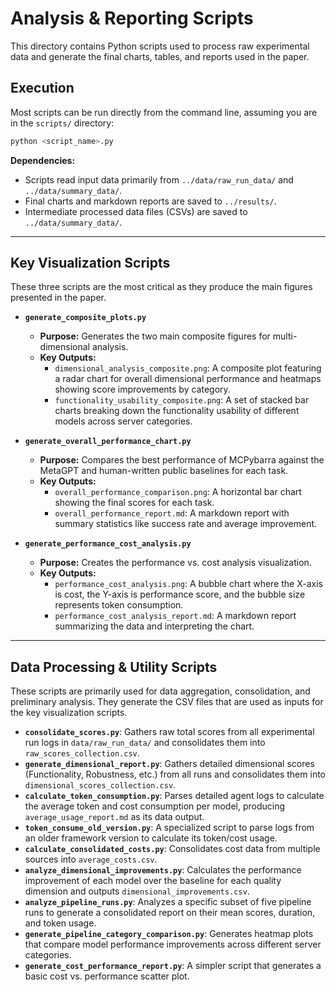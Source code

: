 # Analysis & Reporting Scripts

This directory contains Python scripts used to process raw experimental data and generate the final charts, tables, and reports used in the paper.

## Execution

Most scripts can be run directly from the command line, assuming you are in the `scripts/` directory:

```bash
python <script_name>.py
```

**Dependencies:**
- Scripts read input data primarily from `../data/raw_run_data/` and `../data/summary_data/`.
- Final charts and markdown reports are saved to `../results/`.
- Intermediate processed data files (CSVs) are saved to `../data/summary_data/`.

---

## Key Visualization Scripts

These three scripts are the most critical as they produce the main figures presented in the paper.

- **`generate_composite_plots.py`**
  - **Purpose:** Generates the two main composite figures for multi-dimensional analysis.
  - **Key Outputs:**
    - `dimensional_analysis_composite.png`: A composite plot featuring a radar chart for overall dimensional performance and heatmaps showing score improvements by category.
    - `functionality_usability_composite.png`: A set of stacked bar charts breaking down the functionality usability of different models across server categories.

- **`generate_overall_performance_chart.py`**
  - **Purpose:** Compares the best performance of MCPybarra against the MetaGPT and human-written public baselines for each task.
  - **Key Outputs:**
    - `overall_performance_comparison.png`: A horizontal bar chart showing the final scores for each task.
    - `overall_performance_report.md`: A markdown report with summary statistics like success rate and average improvement.

- **`generate_performance_cost_analysis.py`**
  - **Purpose:** Creates the performance vs. cost analysis visualization.
  - **Key Outputs:**
    - `performance_cost_analysis.png`: A bubble chart where the X-axis is cost, the Y-axis is performance score, and the bubble size represents token consumption.
    - `performance_cost_analysis_report.md`: A markdown report summarizing the data and interpreting the chart.

---

## Data Processing & Utility Scripts

These scripts are primarily used for data aggregation, consolidation, and preliminary analysis. They generate the CSV files that are used as inputs for the key visualization scripts.

- **`consolidate_scores.py`**: Gathers raw total scores from all experimental run logs in `data/raw_run_data/` and consolidates them into `raw_scores_collection.csv`.
- **`generate_dimensional_report.py`**: Gathers detailed dimensional scores (Functionality, Robustness, etc.) from all runs and consolidates them into `dimensional_scores_collection.csv`.
- **`calculate_token_consumption.py`**: Parses detailed agent logs to calculate the average token and cost consumption per model, producing `average_usage_report.md` as its data output.
- **`token_consume_old_version.py`**: A specialized script to parse logs from an older framework version to calculate its token/cost usage.
- **`calculate_consolidated_costs.py`**: Consolidates cost data from multiple sources into `average_costs.csv`.
- **`analyze_dimensional_improvements.py`**: Calculates the performance improvement of each model over the baseline for each quality dimension and outputs `dimensional_improvements.csv`.
- **`analyze_pipeline_runs.py`**: Analyzes a specific subset of five pipeline runs to generate a consolidated report on their mean scores, duration, and token usage.
- **`generate_pipeline_category_comparison.py`**: Generates heatmap plots that compare model performance improvements across different server categories.
- **`generate_cost_performance_report.py`**: A simpler script that generates a basic cost vs. performance scatter plot.
